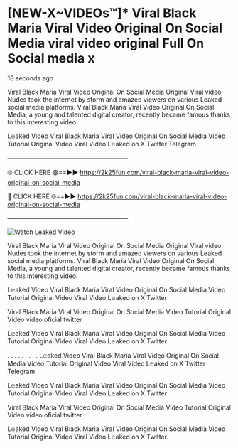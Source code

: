 # [NEW-X~VIDEOs™]* Viral Black Maria Viral Video Original On Social Media viral video original Full On Social media x

18 seconds ago

Viral Black Maria Viral Video Original On Social Media Original Viral video Nudes took the internet by storm and amazed viewers on various Leaked social media platforms. Viral Black Maria Viral Video Original On Social Media, a young and talented digital creator, recently became famous thanks to this interesting video.

L𝚎aked Video Viral Black Maria Viral Video Original On Social Media Video Tutorial Original Video Viral Video L𝚎aked on X Twitter Telegram

———————————————————-

🌐 CLICK HERE 🟢==►► https://2k25fun.com/viral-black-maria-viral-video-original-on-social-media

🔴 CLICK HERE 🌐==►► https://2k25fun.com/viral-black-maria-viral-video-original-on-social-media

———————————————————-

[![Watch Leaked Video](https://miro.medium.com/v2/resize:fit:828/format:webp/1*cilzJN44JGOrTw9NJCrNHA.gif "Watch Leaked Video")](https://2k25fun.com/viral-black-maria-viral-video-original-on-social-media)

Viral Black Maria Viral Video Original On Social Media Original Viral video Nudes took the internet by storm and amazed viewers on various Leaked social media platforms. Viral Black Maria Viral Video Original On Social Media, a young and talented digital creator, recently became famous thanks to this interesting video.

L𝚎aked Video Viral Black Maria Viral Video Original On Social Media Video Tutorial Original Video Viral Video L𝚎aked on X Twitter

Viral Black Maria Viral Video Original On Social Media Video Tutorial Original Video video oficial twitter

L𝚎aked Video Viral Black Maria Viral Video Original On Social Media Video Tutorial Original Video Viral Video L𝚎aked on X Twitter

. . . . . . . . . L𝚎aked Video Viral Black Maria Viral Video Original On Social Media Video Tutorial Original Video Viral Video L𝚎aked on X Twitter Telegram

L𝚎aked Video Viral Black Maria Viral Video Original On Social Media Video Tutorial Original Video Viral Video L𝚎aked on X Twitter

Viral Black Maria Viral Video Original On Social Media Video Tutorial Original Video video oficial twitter

L𝚎aked Video Viral Black Maria Viral Video Original On Social Media Video Tutorial Original Video Viral Video L𝚎aked on X Twitter.
